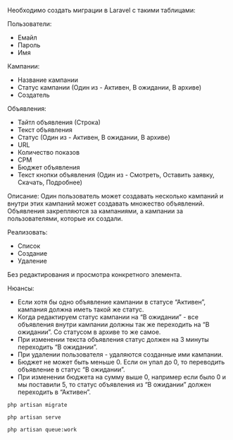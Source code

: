 Необходимо создать миграции в Laravel с такими таблицами:

<p>Пользователи:</p>
<ul>
  <li>Емайл</li>
  <li>Пароль</li>
  <li>Имя</li>
</ul>

<p>Кампании:</p>
<ul>
  <li>Название кампании</li>
  <li>Статус кампании (Один из - Активен, В ожидании, В архиве)</li>
  <li>Создатель</li>
</ul>

<p>Объявления:</p>
<ul>
  <li>Тайтл объявления (Строка)</li>
  <li>Текст объявления</li>
  <li>Статус (Один из - Активен, В ожидании, В архиве)</li>
    <li>URL</li>
    <li>Количество показов</li>
    <li>CPM</li>
    <li>Бюджет объявления</li>
    <li>Текст кнопки объявления (Один из - Смотреть, Оставить заявку, Скачать, Подробнее)
</li>
</ul>

Описание: 
Один пользователь может создавать несколько кампаний и внутри этих кампаний может создавать множество объявлений. 
Объявления закрепляются за кампаниями, а кампании за пользователями, которые их создали. 

<p>Реализовать:</p>
<ul>
  <li>Список</li>
  <li>Создание</li>
  <li>Удаление</li>
</ul>
 Без редактирования и просмотра конкретного элемента.

 <p>Нюансы:</p>
<ul>
  <li>Если хотя бы одно объявление кампании в статусе “Активен”, кампания должна иметь такой же статус.</li>
  <li>Когда редактируем статус кампании на “В ожидании” - все объявления внутри кампании должны так же переходить на “В ожидании”. Со статусом в архиве то же самое. </li>
  <li>При изменении текста объявления статус должен на 3 минуты переходить “В ожидании”.</li>
     <li>При удалении пользователя - удаляются созданные ими кампании.</li>
     <li>Бюджет не может быть меньше 0. Если он упал до 0, то переводить объявление в статус “В ожидании”.</li>
     <li>При изменении бюджета на сумму выше 0, например если было 0 и мы поставили 5, то статус объявления из “В ожидании” должен переходить в “Активен”.</li>
</ul>

<p><code>php artisan migrate</code></p>
<p><code>php artisan serve</code></p>
<p><code>php artisan queue:work</code></p>

